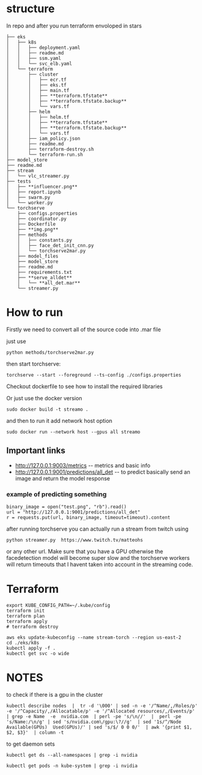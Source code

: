 # structure
In repo and after you run terraform envoloped in stars
```
├── eks
│   ├── k8s
│   │   ├── deployment.yaml
│   │   ├── readme.md
│   │   ├── ssm.yaml
│   │   └── svc_elb.yaml
│   └── terraform
│       ├── cluster
│       │   ├── ecr.tf
│       │   ├── eks.tf
│       │   ├── main.tf
│       │   ├── **terraform.tfstate**
│       │   ├── **terraform.tfstate.backup**
│       │   └── vars.tf
│       ├── helm
│       │   ├── helm.tf
│       │   ├── **terraform.tfstate**
│       │   ├── **terraform.tfstate.backup**
│       │   └── vars.tf
│       ├── iam_policy.json
│       ├── readme.md
│       ├── terraform-destroy.sh
│       └── terraform-run.sh
├── model_store
├── readme.md
├── stream
│   └── vlc_streamer.py
├── tests
│   ├── **influencer.png**
│   ├── report.ipynb
│   ├── swarm.py
│   └── worker.py
└── torchserve
    ├── configs.properties
    ├── coordinator.py
    ├── Dockerfile
    ├── **img.png**
    ├── methods
    │   ├── constants.py
    │   ├── face_det_init_cnn.py
    │   └── torchserve2mar.py
    ├── model_files
    ├── model_store
    ├── readme.md
    ├── requirements.txt
    ├── **serve_alldet**
    │   └── **all_det.mar**
    └── streamer.py

```
# How to run

Firstly we need to convert all of the source code into .mar file

just use 
```
python methods/torchserve2mar.py
```

then start torchserve:
```
torchserve --start --foreground --ts-config ./configs.properties
```

Checkout dockerfile to see how to install the required libraries 

Or just use the docker version

```
sudo docker build -t streamo .
```

and then to run it add network host option

```
sudo docker run --network host --gpus all streamo 
```


## Important links

- http://127.0.0.1:9003/metrics -- metrics and basic info
- http://127.0.0.1:9001/predictions/all_det -- to predict basically send an image and return the model response


### example of predicting something 

```
binary_image = open("test.png", "rb").read()
url = "http://127.0.0.1:9001/predictions/all_det"
r = requests.put(url, binary_image, timeout=timeout).content

```

after running torchserve you can actually run a stream from twitch using 

```
python streamer.py  https://www.twitch.tv/matteohs
```

or any other url. Make sure that you have a GPU otherwise the facedetection model will become super slow and the torchserve workers will return timeouts that I havent taken into account in the streaming code.


# Terraform


```
export KUBE_CONFIG_PATH=~/.kube/config
terraform init
terraform plan
terraform apply
# terraform destroy
```

```
aws eks update-kubeconfig --name stream-torch --region us-east-2
cd ./eks/k8s
kubectl apply -f .
kubectl get svc -o wide
```

# NOTES

to check if there is a gpu in the cluster

```
kubectl describe nodes  |  tr -d '\000' | sed -n -e '/^Name/,/Roles/p' -e '/^Capacity/,/Allocatable/p' -e '/^Allocated resources/,/Events/p'  | grep -e Name  -e  nvidia.com  | perl -pe 's/\n//'  |  perl -pe 's/Name:/\n/g' | sed 's/nvidia.com\/gpu:\?//g'  | sed '1s/^/Node Available(GPUs)  Used(GPUs)/' | sed 's/$/ 0 0 0/'  | awk '{print $1, $2, $3}'  | column -t

```


to get daemon sets

```
kubectl get ds --all-namespaces | grep -i nvidia
```

```
kubectl get pods -n kube-system | grep -i nvidia
```